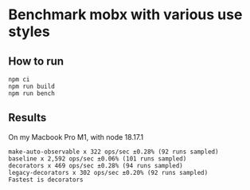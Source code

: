 # Benchmark mobx with various use styles

## How to run

```
npm ci
npm run build
npm run bench
```

## Results

On my Macbook Pro M1, with node 18.17.1

```
make-auto-observable x 322 ops/sec ±0.28% (92 runs sampled)
baseline x 2,592 ops/sec ±0.06% (101 runs sampled)
decorators x 469 ops/sec ±0.28% (94 runs sampled)
legacy-decorators x 302 ops/sec ±0.20% (92 runs sampled)
Fastest is decorators
```
